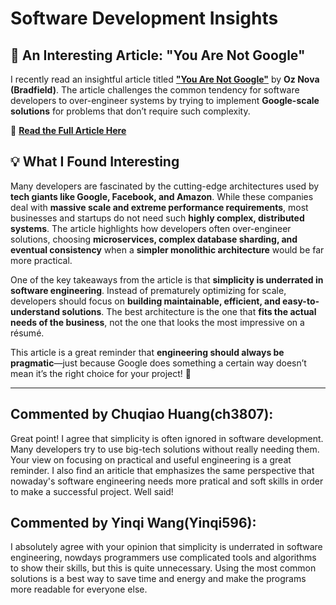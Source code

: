 # Software Development Insights  

## 📝 An Interesting Article: **"You Are Not Google"**  

I recently read an insightful article titled **["You Are Not Google"]((https://blog.bradfieldcs.com/you-are-not-google-84912cf44afb))** by **Oz Nova (Bradfield)**. The article challenges the common tendency for software developers to over-engineer systems by trying to implement **Google-scale solutions** for problems that don’t require such complexity.  

🔗 **[Read the Full Article Here](https://blog.bradfieldcs.com/you-are-not-google-84912cf44afb)**  

## 💡 What I Found Interesting  

Many developers are fascinated by the cutting-edge architectures used by **tech giants like Google, Facebook, and Amazon**. While these companies deal with **massive scale and extreme performance requirements**, most businesses and startups do not need such **highly complex, distributed systems**. The article highlights how developers often over-engineer solutions, choosing **microservices, complex database sharding, and eventual consistency** when a **simpler monolithic architecture** would be far more practical.  

One of the key takeaways from the article is that **simplicity is underrated in software engineering**. Instead of prematurely optimizing for scale, developers should focus on **building maintainable, efficient, and easy-to-understand solutions**. The best architecture is the one that **fits the actual needs of the business**, not the one that looks the most impressive on a résumé.  

This article is a great reminder that **engineering should always be pragmatic**—just because Google does something a certain way doesn’t mean it’s the right choice for your project! 🚀  

---

## Commented by Chuqiao Huang(ch3807):
Great point! I agree that simplicity is often ignored in software development. Many developers try to use big-tech solutions without really needing them. Your view on focusing on practical and useful engineering is a great reminder. I also find an ariticle that emphasizes the same perspective that nowaday's software engineering needs more pratical and soft skills in order to make a successful project. Well said! 

## Commented by Yinqi Wang(Yinqi596):
I absolutely agree with your opinion that simplicity is underrated in software engineering, nowdays programmers use complicated tools and algorithms to show their skills, but this is quite unnecessary. Using the most common solutions is a best way to save time and energy and make the programs more readable for everyone else.
